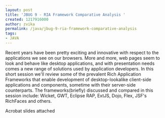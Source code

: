 ```yaml
---
layout: post
title: 'JBUG 9 - RIA Framework Comparative Analysis '
created: 1217916000
author: zvika
permalink: /java/jbug-9-ria-framework-comparative-analysis
tags:
- JAVA
---
```

<p>Recent years have been pretty exciting and innovative with respect to the applications we see on our browsers. More and more, web pages seem to look and behave like desktop applications, and with presentation needs comes a new range of solutions used by application developers. In this short session we'll review some of the prevalent Rich Application Frameworks that enable development of desktop-lookalike client-side applications and components, sometime with their server-side counterparts. The frameworks(briefly) discussed and compared in this session include: Wicket, GWT, Eclipse RAP, ExtJS, Dojo, Flex, JSF's RichFaces and others.</p>
<p>Acrobat slides attached</p>
